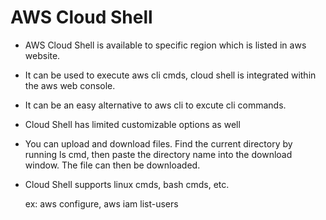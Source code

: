 # AWS Cloud Shell
  - AWS Cloud Shell is available to specific region which is listed in aws website.
  - It can be used to execute aws cli cmds, cloud shell is integrated within the aws web console.
  - It can be an easy alternative to aws cli to excute cli commands.
  - Cloud Shell has limited customizable options as well
  - You can upload and download files. Find the current directory by running ls cmd, then paste the directory name into the download window. The file can then be downloaded.
  - Cloud Shell supports linux cmds, bash cmds, etc. 

    ex: aws configure, aws iam list-users
